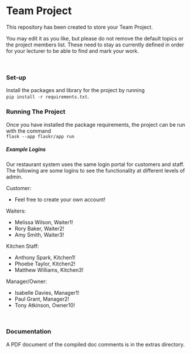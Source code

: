 # Team Project

This repository has been created to store your Team Project.

You may edit it as you like, but please do not remove the default topics or the project members list. These need to stay as currently defined in order for your lecturer to be able to find and mark your work.

<br>

### Set-up
Install the packages and library for the project by running \
`pip install -r requirements.txt`.

### Running The Project
Once you have installed the package requirements, the project can be run with the command \
`flask --app flaskr/app run`

##### Example Logins
Our restaurant system uses the same login portal for customers and staff. The following are some logins to see the functionality at different levels of admin. 

Customer: 
* Feel free to create your own account!

Waiters: 
* Melissa Wilson, Waiter1!
* Rory Baker, Waiter2!
* Amy Smith, Waiter3!

Kitchen Staff: 
* Anthony Spark, Kitchen1!
* Phoebe Taylor, Kitchen2!
* Matthew Williams, Kitchen3!

Manager/Owner: 
* Isabelle Davies, Manager1!
* Paul Grant, Manager2!
* Tony Atkinson, Owner10!

<br>

### Documentation
A PDF document of the compiled doc comments is in the extras directory.
